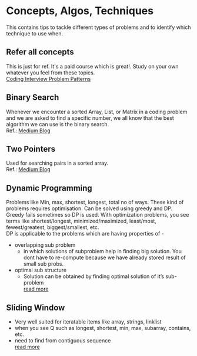 # Concepts, Algos, Techniques 
This contains tips to tackle different types of problems and to identify which technique to use when.

## Refer all concepts
This is just for ref. It's a paid course which is great!. Study on your own whatever you feel from these topics.<br/>
[Coding Interview Problem Patterns](https://www.educative.io/courses/grokking-the-coding-interview)

## Binary Search
Whenever we encounter a sorted Array, List, or Matrix in a coding problem and we are asked to find a specific number, we all know that the best algorithm we can use is the binary search.<br/>
Ref.: [Medium Blog](https://medium.com/better-programming/three-smart-ways-to-use-binary-search-in-coding-interviews-250ba296cb82)

## Two Pointers
Used for searching pairs in a sorted array.<br/>
Ref.: [Medium Blog](https://medium.com/better-programming/the-ultimate-strategy-to-preparing-for-the-coding-interview-ee9f7eb439f3)

## Dynamic Programming
Problems like Min, max, shortest, longest, total no of ways. These kind of problems requires optimisation. Can be solved using greedy and DP. Greedy fails sometimes so DP is used. With optimization problems, you see terms like shortest/longest, minimized/maximized, least/most, fewest/greatest, biggest/smallest, etc.<br/>
DP is applicable to the problems which are having properties of -
- overlapping sub problem
    - in which solutions of subproblem help in finding big solution. You dont have to re-compute because we have already stored result of small sub probs.
- optimal sub structure
    - Solution can be obtained by finding optimal solution of it’s sub-problem<br/>
[read more](https://docs.google.com/document/d/18J9M1XkNqM3YX4zVkU-Qxk8wAqTC-481yq7WKtZFDvM/edit#heading=h.xwcxeeo3vy6z)


## Sliding Window
- Very well suited for iteratable items like array, strings, linklist
- when you see Q such as longest, shortest, min, max, subarray, contains, etc.
- need to find from contiguous sequence<br/>
[read more](https://docs.google.com/document/d/18J9M1XkNqM3YX4zVkU-Qxk8wAqTC-481yq7WKtZFDvM/edit#heading=h.yu1wip5j0gmm)


